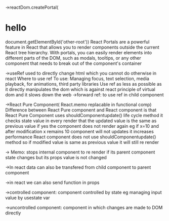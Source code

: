 ->reactDom.createPortal(<h1>hello</h1>document.getElementById('other-root'))
React Portals are a powerful feature in React that allows you to render components outside the current React tree hierarchy. With portals, you can easily render elements into different parts of the DOM, such as modals, tooltips, or any other component that needs to break out of the component's container

->useRef 
used to directly change html which you cannot do otherwise in react
Where to use ref
To use:
Managing focus, text selection, media playback, for animations, third party libraries
Use ref as less as possible as it directly manipulates the dom which is against react principle of virtual dom and it slows down the web
->forward ref: to use ref in child component

->React Pure Component( React.memo replacable in functional comp)
Difference between React Pure component and React component is that React Pure Component uses shouldComponentupdate() life cycle method it checks state value in every render that the updated value is the same as previous value if yes the component does not render again eg if x=10 and after modification x remains 10 component will not updates it increases performance React component does not use shouldComponentupdate() method so if modified value is same as previous value it will still re render

-> Memo:
stops internal component to re render if its parent component state changes but its props value is not changed  

->In react data can also be transfered from child component to parent component

->in react we can also send function in props

->controlled component: component controlled by state eg managing input value by usestate var

->uncontrolled component: component in which changes are made to DOM directly